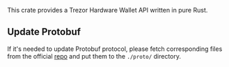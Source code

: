 This crate provides a Trezor Hardware Wallet API written in pure Rust.

## Update Protobuf

If it's needed to update Protobuf protocol, please fetch corresponding files from the official [repo](https://github.com/trezor/trezor-common/tree/master/protob)
and put them to the `./proto/` directory.
